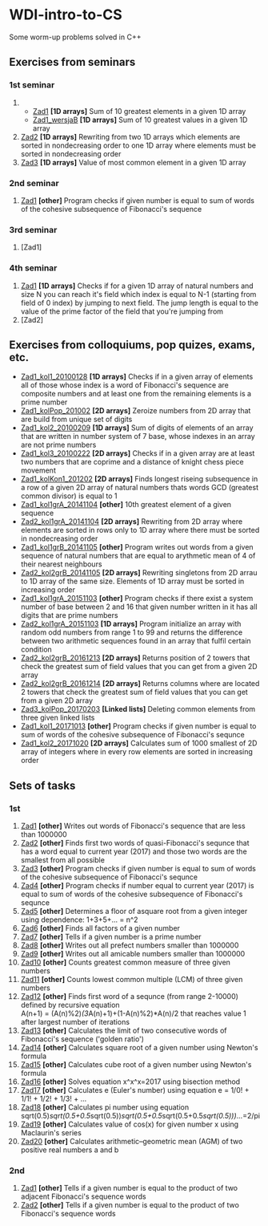 # **WDI-intro-to-CS**
Some worm-up problems solved in C++ 

## Exercises from seminars
### 1st seminar 
1.
	- [Zad1](https://github.com/kaspiotr/WDI-intro-to-CS/tree/master/Sem1_Ex1_20171006 "Sem1_Ex1_20171006") **[1D arrays]** Sum of 10 greatest elements in a given 1D array 
	- [Zad1_wersjaB](https://github.com/kaspiotr/WDI-intro-to-CS/tree/master/Sem1_Ex1_verB_20171006 "Sem1_Ex1_verB_20171006") **[1D arrays]** Sum of 10 greatest values in a given 1D array
2. [Zad2](https://github.com/kaspiotr/WDI-intro-to-CS/tree/master/Sem1_Ex2_20171006 "Sem1_Ex2_20171006") **[1D arrays]** Rewriting from two 1D arrays which elements are sorted in nondecreasing order to one 1D array where elements must be sorted in nondecreasing order
3. [Zad3](https://github.com/kaspiotr/WDI-intro-to-CS/tree/master/Sem1_Ex3_20171006 "Sem1_Ex3_20171006") **[1D arrays]** Value of most common element in a given 1D array 

### 2nd seminar
1. [Zad1](https://github.com/kaspiotr/WDI-intro-to-CS/tree/master/Sem2_Ex1_20171013 "Sem2_Ex1_20171013") **[other]** Program checks if given number is equal to sum of words of the cohesive subsequence of Fibonacci's sequence 

### 3rd seminar
1. [Zad1]

### 4th seminar
1. [Zad1](https://github.com/kaspiotr/WDI-intro-to-CS/tree/master/Sem4_Ex1_20171027 "Sem4_Ex1_20171027") **[1D arrays]** Checks if for a given 1D array of natural numbers and size N you can reach it's field which index is equal to N-1 (starting from field of 0 index) by jumping to next field. The jump length is equal to the value of the prime factor of the field that you're jumping from 
2. [Zad2]

## Exercises from colloquiums, pop quizes, exams, etc.
- [Zad1_kol1_20100128](https://github.com/kaspiotr/WDI-intro-to-CS/tree/master/Ex1_coll1_20100128  "Ex1_coll1_2010012") **[1D arrays]** Checks if in a given array of elements all of those whose index is a word of Fibonacci's sequence are composite numbers and at least one from the remaining elements is a prime number 
- [Zad1_kolPop_201002](https://github.com/kaspiotr/WDI-intro-to-CS/tree/master/Ex1_collRep1_201202 "Ex1_collRep1_201202") **[2D arrays]** Zeroize numbers from 2D array that are build from unique set of digits
- [Zad1_kol2_20100209](https://github.com/kaspiotr/WDI-intro-to-CS/tree/master/Ex1_coll2_20100209  "Ex1_coll2_20100209") **[1D arrays]** Sum of digits of elements of an array that are written in number system of 7 base, whose indexes in an array are not prime numbers
- [Zad1_kol3_20100222](https://github.com/kaspiotr/WDI-intro-to-CS/tree/master/Ex1_coll3_20100222 "Ex1_coll3_20100222") **[2D arrays]** Checks if in a given array are at least two numbers that are coprime and a distance of knight chess piece movement
- [Zad1_kolKon1_201202](https://github.com/kaspiotr/WDI-intro-to-CS/tree/master/Ex1_collFin1_201202 "Ex1_collFin1_201202") **[2D arrays]** Finds longest riseing subsequence in a row of a given 2D array of natural numbers thats words GCD (greatest common divisor) is equal to 1
- [Zad1_kol1grA_20141104](https://github.com/kaspiotr/WDI-intro-to-CS/tree/master/Ex1_coll1grA20141104 "Ex1_coll1grA20141104") **[other]** 10th greatest element of a given sequence
- [Zad2_kol1grA_20141104](https://github.com/kaspiotr/WDI-intro-to-CS/blob/master/Ex2_coll1grA_20141104.cpp "Ex2_coll1grA_20141104.cpp") **[2D arrays]** Rewriting from 2D array where elements are sorted in rows only to 1D array where there must be sorted in nondecreasing order 
- [Zad1_kol1grB_20141105](https://github.com/kaspiotr/WDI-intro-to-CS/tree/master/Ex1_coll1grB_20141105 "Ex1_coll1grB_20141105") **[other]** Program writes out words from a given sequence of natural numbers that are equal to arythmetic mean of 4 of their nearest neighbours
- [Zad2_kol2grB_20141105](https://github.com/kaspiotr/WDI-intro-to-CS/tree/master/Ex2_coll1grB_20141105 "Ex2_coll1grB_20141105") **[2D arrays]** Rewriting singletons from 2D arrau to 1D array of the same size. Elements of 1D array must be sorted in increasing order
- [Zad1_kol1grA_20151103](https://github.com/kaspiotr/WDI-intro-to-CS/tree/master/Ex1_coll1grA_20151103 "Ex1_coll1grA_20151103git ") **[other]** Program checks if there exist a system number of base between 2 and 16 that given number written in it has all digits that are prime numbers  
- [Zad2_kol1grA_20151103](https://github.com/kaspiotr/WDI-intro-to-CS/tree/master/Ex2_coll1grA_20151103 "Ex2_coll1grA_20151103") **[1D arrays]** Program initialize an array with random odd numbers from range 1 to 99 and returns the difference between two arithmetic sequences found in an array that fulfil certain condition
- [Zad2_kol2grB_20161213](https://github.com/kaspiotr/WDI-intro-to-CS/tree/master/Ex2_coll2grB_20161213 "Ex2_coll2grB_20161213") **[2D arrays]** Returns position of 2 towers that check the greatest sum of field values that you can get from a given 2D array
- [Zad2_kol2grB_20161214](https://github.com/kaspiotr/WDI-intro-to-CS/tree/master/Ex2_coll2grB_20161214 "Ex2_coll2grB_20161214") **[2D arrays]** Returns columns where are located 2 towers that check the greatest sum of field values that you can get from a given 2D array
- [Zad3_kolPop_20170203](https://github.com/kaspiotr/WDI-intro-to-CS/tree/master/Ex3_collRep_20170203 "Ex3_collRep_20170203") **[Linked lists]** Deleting common elements from three given linked lists
- [Zad1_kol1_20171013](https://github.com/kaspiotr/WDI-intro-to-CS/tree/master/Sem2_Ex1_20171013 "Sem2_Ex1_20171013") **[other]** Program checks if given number is equal to sum of words of the cohesive subsequence of Fibonacci's sequnce
- [Zad1_kol2_20171020](https://github.com/kaspiotr/WDI-intro-to-CS/tree/master/Ex1_coll2_20171020 "Ex1_coll2_20171020") **[2D arrays]** Calculates sum of 1000 smallest of 2D array of integers where in every row elements are sorted in increasing order

## Sets of tasks
### 1st
1. [Zad1](https://github.com/kaspiotr/WDI-intro-to-CS/tree/master/Set1_Ex1 "Set1_Ex1") **[other]** Writes out words of Fibonacci's sequence that are less than 1000000
2. [Zad2](https://github.com/kaspiotr/WDI-intro-to-CS/tree/master/Set1_Ex2 "Set1_Ex2") **[other]** Finds first two words of quasi-Fibonacci's sequnce that has a word equal to current year (2017) and those two words are the smallest from all possible
3. [Zad3](https://github.com/kaspiotr/WDI-intro-to-CS/tree/master/Sem2_Ex1_20171013 "Sem2_Ex1_20171013") **[other]** Program checks if given number is equal to sum of words of the cohesive subsequence of Fibonacci's sequnce
4. [Zad4](https://github.com/kaspiotr/WDI-intro-to-CS/tree/master/Set1_Ex4 "Set_Ex4") **[other]** Program checks if number equal to current year (2017) is equal to sum of words of the cohesive subsequence of Fibonacci's sequnce
5. [Zad5](https://github.com/kaspiotr/WDI-intro-to-CS/tree/master/Set1_Ex5 "Set1_Ex5") **[other]** Determines a floor of asquare root from a given integer using dependence: 1+3+5+... = n^2
6. [Zad6](https://github.com/kaspiotr/WDI-intro-to-CS/tree/master/Set1_Ex6 "Set1_Ex6") **[other]** Finds all factors of a given number
7. [Zad7](https://github.com/kaspiotr/WDI-intro-to-CS/tree/master/Set1_Ex7 "Set1_Ex7") **[other]** Tells if a given number is a prime number
8. [Zad8](https://github.com/kaspiotr/WDI-intro-to-CS/tree/master/Set1_Ex8 "Set1_Ex8") **[other]** Writes out all prefect numbers smaller than 1000000 
9. [Zad9](https://github.com/kaspiotr/WDI-intro-to-CS/tree/master/Set1_Ex9 "Set1_Ex9") **[other]** Writes out all amicable numbers smaller than 1000000
10. [Zad10](https://github.com/kaspiotr/WDI-intro-to-CS/tree/master/Set1_Ex10 "Set1_Ex10") **[other]** Counts greatest common measure of three given numbers
11. [Zad11](https://github.com/kaspiotr/WDI-intro-to-CS/tree/master/Set1_Ex11 "Set1_Ex11") **[other]** Counts lowest common multiple (LCM) of three given numbers
12. [Zad12](https://github.com/kaspiotr/WDI-intro-to-CS/tree/master/Set1_Ex12 "Set1_Ex12") **[other]** Finds first word of a sequnce (from range 2-10000) defined by recursive equation  
	A(n+1) = (A(n)%2)*(3*A(n)+1)+(1-A(n)%2)*A(n)/2 that reaches value 1 after largest number of iterations 
13. [Zad13](https://github.com/kaspiotr/WDI-intro-to-CS/tree/master/Set1_Ex13 "Set1_Ex13") **[other]** Calculates the limit of two consecutive words of Fibonacci's sequence ('golden ratio')
14. [Zad14](https://github.com/kaspiotr/WDI-intro-to-CS/tree/master/Set1_Ex14 "Set1_Ex14") **[other]** Calculates square root of a given number using Newton's formula
15. [Zad15](https://github.com/kaspiotr/WDI-intro-to-CS/tree/master/Set1_Ex15 "Set1_Ex15") **[other]** Calculates cube root of a given number using Newton's formula 
16. [Zad16](https://github.com/kaspiotr/WDI-intro-to-CS/tree/master/Set1_Ex16 "Set1_Ex16") **[other]** Solves equation x^x^x=2017 using bisection method
17. [Zad17](https://github.com/kaspiotr/WDI-intro-to-CS/tree/master/Set1_Ex17 "Set1_Ex17") **[other]** Calculates e (Euler's number) using equation e = 1/0! + 1/1! + 1/2! + 1/3! + ... 
18. [Zad18](https://github.com/kaspiotr/WDI-intro-to-CS/tree/master/Set1_Ex18 "Set1_Ex18") **[other]** Calculates pi number using equation sqrt(0.5)*sqrt(0.5+0.5*sqrt(0.5))*sqrt(0.5+0.5*sqrt(0.5+0.5*sqrt(0.5)))*...=2/pi
19. [Zad19](https://github.com/kaspiotr/WDI-intro-to-CS/tree/master/Set1_Ex19 "Set1_Ex19") **[other]** Calculates value of cos(x) for given number x using Maclaurin's series
20. [Zad20](https://github.com/kaspiotr/WDI-intro-to-CS/tree/master/Set1_Ex20 "Set1_Ex20") **[other]** Calculates arithmetic–geometric mean (AGM) of two positive real numbers a and b

### 2nd
1. [Zad1](https://github.com/kaspiotr/WDI-intro-to-CS/tree/master/Set2_Ex1 "Set2_Ex1") **[other]** Tells if a given number is equal to the product of two adjacent Fibonacci's sequence words
2. [Zad2](https://github.com/kaspiotr/WDI-intro-to-CS/tree/master/Set2_Ex2 "Set2_Ex2") **[other]** Tells if a given number is equal to the product of two Fibonacci's sequence words
